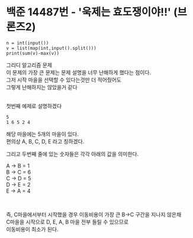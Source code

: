 # 백준 14487번 - '욱제는 효도쟁이야!!' (브론즈2)

```
n = int(input())
v = list(map(int,input().split()))
print(sum(v)-max(v))
```

그리디 알고리즘 문제  
이 문제의 가장 큰 문제는 문제 설명을 너무 난해하게 했다는 점이다.  
그저 시작 마을을 선택할 수 있다는것만 더 적어줬어도  
그렇게 난해하지는 않았을거 같다  

<br>
첫번째 예제로 설명하겠다

```
5
1 6 5 2 4
```

해당 마을에는 5개의 마을이 있다.  
편의상 A, B, C, D, E 라고 칭하겠다.

그리고 두번째 줄에 있는 숫자들은 각각 아래의 값을 의미한다.  

A -> B = 1  
B -> C = 6  
C -> D = 5  
D -> E = 2  
E -> A = 4  

<br>

즉, C마을에서부터 시작했을 경우 이동비용이 가장 큰 B->C 구간을 지나지 않은채  
C마을을 시작으로 D, E, A, B 마을 전부 들릴 수 있으므로  
이동비용이 최소가 된다.
